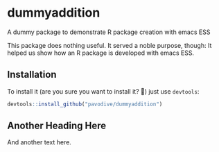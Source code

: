 # dummyaddition
A dummy package to demonstrate R package creation with emacs ESS

This package does nothing useful. It served a noble purpose, though: It helped us show how an R package is developed with emacs ESS.

## Installation

To install it (are you sure you want to install it? 🤨) just use `devtools`:

```r
devtools::install_github("pavodive/dummyaddition")
```

## Another Heading Here
And another text here.
